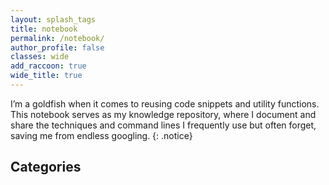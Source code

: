 ```yaml
---
layout: splash_tags
title: notebook
permalink: /notebook/
author_profile: false
classes: wide
add_raccoon: true
wide_title: true
---
```


I’m a goldfish when it comes to reusing code snippets and utility functions. This notebook serves as my knowledge repository, where I document and share the techniques and command lines I frequently use but often forget, saving me from endless googling.
{: .notice}

## Categories